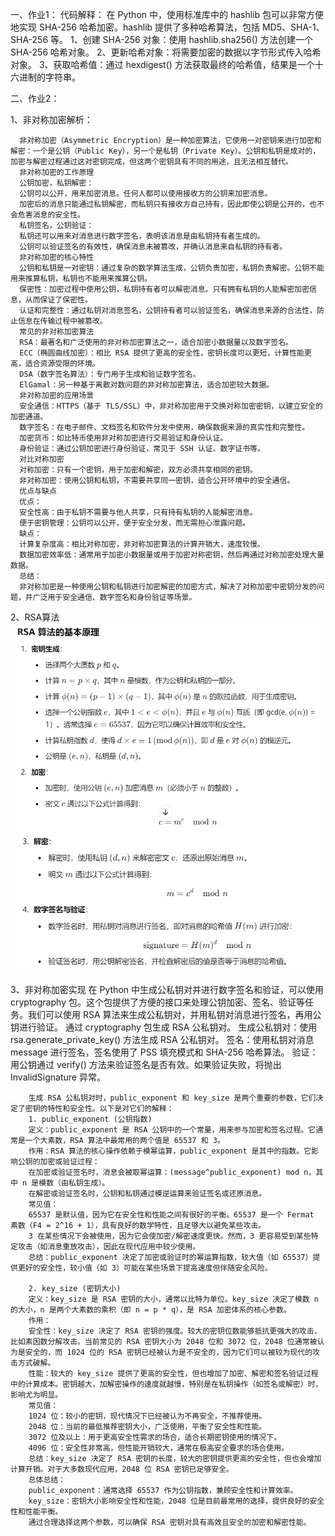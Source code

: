 
一、作业1：
代码解释：
在 Python 中，使用标准库中的 hashlib 包可以非常方便地实现 SHA-256 哈希加密。hashlib 提供了多种哈希算法，包括 MD5、SHA-1、SHA-256 等。
1、创建 SHA-256 对象：使用 hashlib.sha256() 方法创建一个 SHA-256 哈希对象。
2、更新哈希对象：将需要加密的数据以字节形式传入哈希对象。
3、获取哈希值：通过 hexdigest() 方法获取最终的哈希值，结果是一个十六进制的字符串。

二、作业2：

1、非对称加密解析：

      非对称加密（Asymmetric Encryption）是一种加密算法，它使用一对密钥来进行加密和解密：一个是公钥（Public Key），另一个是私钥（Private Key）。公钥和私钥是成对的，加密与解密过程通过这对密钥完成，但这两个密钥具有不同的用途，且无法相互替代。
      非对称加密的工作原理
      公钥加密，私钥解密：
      公钥可以公开，用来加密消息。任何人都可以使用接收方的公钥来加密消息。
      加密后的消息只能通过私钥解密，而私钥只有接收方自己持有，因此即使公钥是公开的，也不会危害消息的安全性。
      私钥签名，公钥验证：
      私钥还可以用来对消息进行数字签名，表明该消息是由私钥持有者生成的。
      公钥可以验证签名的有效性，确保消息未被篡改，并确认消息来自私钥的持有者。
      非对称加密的核心特性
      公钥和私钥是一对密钥：通过复杂的数学算法生成，公钥负责加密，私钥负责解密。公钥不能用来推算私钥，私钥也不能用来推算公钥。
      保密性：加密过程中使用公钥，私钥持有者可以解密消息。只有拥有私钥的人能解密加密信息，从而保证了保密性。
      认证和完整性：通过私钥对消息签名，公钥持有者可以验证签名，确保消息来源的合法性，防止信息在传输过程中被篡改。
      常见的非对称加密算法
      RSA：最著名和广泛使用的非对称加密算法之一，适合加密小数据量以及数字签名。
      ECC（椭圆曲线加密）：相比 RSA 提供了更高的安全性，密钥长度可以更短，计算性能更高，适合资源受限的环境。
      DSA（数字签名算法）：专门用于生成和验证数字签名。
      ElGamal：另一种基于离散对数问题的非对称加密算法，适合加密较大数据。
      非对称加密的应用场景
      安全通信：HTTPS（基于 TLS/SSL）中，非对称加密用于交换对称加密密钥，以建立安全的加密通道。
      数字签名：在电子邮件、文档签名和软件分发中使用，确保数据来源的真实性和完整性。
      加密货币：如比特币使用非对称加密进行交易验证和身份认证。
      身份验证：通过公钥加密进行身份验证，常见于 SSH 认证、数字证书等。
      对比对称加密
      对称加密：只有一个密钥，用于加密和解密，双方必须共享相同的密钥。
      非对称加密：使用公钥和私钥，不需要共享同一密钥，适合公开环境中的安全通信。
      优点与缺点
      优点：
      安全性高：由于私钥不需要与他人共享，只有持有私钥的人能解密消息。
      便于密钥管理：公钥可以公开，便于安全分发，而无需担心泄露问题。
      缺点：
      计算复杂度高：相比对称加密，非对称加密算法的计算开销大，速度较慢。
      数据加密效率低：通常用于加密小数据量或用于加密对称密钥，然后再通过对称加密处理大量数据。
      总结：
      非对称加密是一种使用公钥和私钥进行加密解密的加密方式，解决了对称加密中密钥分发的问题，并广泛用于安全通信、数字签名和身份验证等场景。

2、RSA算法
![rsa1](./images/rsa1.png)
![rsa2](./images/rsa2.png)


      
3、非对称加密实现
        在 Python 中生成公私钥对并进行数字签名和验证，可以使用 cryptography 包。这个包提供了方便的接口来处理公钥加密、签名、验证等任务。我们可以使用 RSA 算法来生成公私钥对，并用私钥对消息进行签名，再用公钥进行验证。
        通过 cryptography 包生成 RSA 公私钥对。
        生成公私钥对：使用 rsa.generate_private_key() 方法生成 RSA 公私钥对。
        签名：使用私钥对消息 message 进行签名，签名使用了 PSS 填充模式和 SHA-256 哈希算法。
        验证：用公钥通过 verify() 方法来验证签名是否有效。如果验证失败，将抛出 InvalidSignature 异常。
        
        生成 RSA 公私钥对时，public_exponent 和 key_size 是两个重要的参数，它们决定了密钥的特性和安全性。以下是对它们的解释：
        1. public_exponent (公钥指数)
        定义：public_exponent 是 RSA 公钥中的一个常量，用来参与加密和签名过程。它通常是一个大素数，RSA 算法中最常用的两个值是 65537 和 3。
        作用：RSA 算法的核心操作依赖于模幂运算，public_exponent 是其中的指数。它影响公钥的加密或验证过程：
        在加密或验证签名时，消息会被取幂运算：(message^public_exponent) mod n，其中 n 是模数（由私钥生成）。
        在解密或验证签名时，公钥和私钥通过模逆运算来验证签名或还原消息。
        常见值：
        65537 是默认值，因为它在安全性和性能之间有很好的平衡。65537 是一个 Fermat 素数（F4 = 2^16 + 1），具有良好的数学特性，且足够大以避免某些攻击。
        3 在某些情况下会被使用，因为它会使加密/解密速度更快。然而，3 更容易受到某些特定攻击（如消息重放攻击），因此在现代应用中较少使用。
        总结：public_exponent 决定了加密或验证时的幂运算指数，较大值（如 65537）提供更好的安全性，较小值（如 3）可能在某些场景下提高速度但伴随安全风险。
        
        2. key_size (密钥大小)
        定义：key_size 是 RSA 密钥的大小，通常以比特为单位。key_size 决定了模数 n 的大小，n 是两个大素数的乘积（即 n = p * q），是 RSA 加密体系的核心参数。
        作用：
        安全性：key_size 决定了 RSA 密钥的强度。较大的密钥位数能够抵抗更强大的攻击，比如素因数分解攻击。当前常见的 RSA 密钥大小为 2048 位和 3072 位，2048 位通常被认为是安全的，而 1024 位的 RSA 密钥已经被认为是不安全的，因为它们可以被较为现代的攻击方式破解。
        性能：较大的 key_size 提供了更高的安全性，但也增加了加密、解密和签名验证过程中的计算成本。密钥越大，加解密操作的速度就越慢，特别是在私钥操作（如签名或解密）时，影响尤为明显。
        常见值：
        1024 位：较小的密钥，现代情况下已经被认为不再安全，不推荐使用。
        2048 位：当前的最低推荐密钥大小，广泛使用，平衡了安全性和性能。
        3072 位及以上：用于更高安全性需求的场合，适合长期密钥使用的情况下。
        4096 位：安全性非常高，但性能开销较大，通常在极高安全要求的场合使用。
        总结：key_size 决定了 RSA 密钥的长度，较大的密钥提供更高的安全性，但也会增加计算开销。对于大多数现代应用，2048 位 RSA 密钥已足够安全。
        总体总结：
        public_exponent：通常选择 65537 作为公钥指数，兼顾安全性和计算效率。
        key_size：密钥大小影响安全性和性能，2048 位是目前最常用的选择，提供良好的安全性和性能平衡。
        通过合理选择这两个参数，可以确保 RSA 密钥对具有高效且安全的加密和解密性能。




